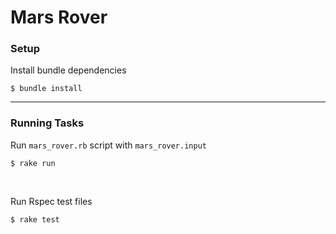 # Mars Rover

### Setup
Install bundle dependencies
```
$ bundle install
```
---

### Running Tasks

Run `mars_rover.rb` script with `mars_rover.input`
```
$ rake run
```

<br />

Run Rspec test files
```
$ rake test
```
